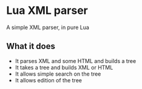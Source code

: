 # Lua XML parser
A simple XML parser, in pure Lua

## What it does
- It parses XML and some HTML and builds a tree
- It takes a tree and builds XML or HTML
- It allows simple search on the tree
- It allows edition of the tree

